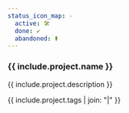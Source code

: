 ```yaml
---
status_icon_map: -
  active: 🛠
  done: ✔
  abandoned: ⚰
---
```


### {{ include.project.name }}

{{ include.project.description }}

{{ include.project.tags | join: "|" }}
